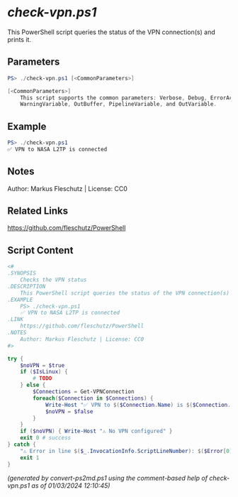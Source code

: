 *check-vpn.ps1*
================

This PowerShell script queries the status of the VPN connection(s) and prints it.

Parameters
----------
```powershell
PS> ./check-vpn.ps1 [<CommonParameters>]

[<CommonParameters>]
    This script supports the common parameters: Verbose, Debug, ErrorAction, ErrorVariable, WarningAction, 
    WarningVariable, OutBuffer, PipelineVariable, and OutVariable.
```

Example
-------
```powershell
PS> ./check-vpn.ps1
✅ VPN to NASA L2TP is connected

```

Notes
-----
Author: Markus Fleschutz | License: CC0

Related Links
-------------
https://github.com/fleschutz/PowerShell

Script Content
--------------
```powershell
<#
.SYNOPSIS
	Checks the VPN status
.DESCRIPTION
	This PowerShell script queries the status of the VPN connection(s) and prints it.
.EXAMPLE
	PS> ./check-vpn.ps1
	✅ VPN to NASA L2TP is connected
.LINK
	https://github.com/fleschutz/PowerShell
.NOTES
	Author: Markus Fleschutz | License: CC0
#>

try {
	$noVPN = $true
	if ($IsLinux) {
		# TODO
	} else {
		$Connections = Get-VPNConnection
		foreach($Connection in $Connections) {
			Write-Host "✅ VPN to $($Connection.Name) is $($Connection.ConnectionStatus.ToLower())"
			$noVPN = $false
		}
	}
	if ($noVPN) { Write-Host "⚠️ No VPN configured" }
	exit 0 # success
} catch {
	"⚠️ Error in line $($_.InvocationInfo.ScriptLineNumber): $($Error[0])"
	exit 1
}
```

*(generated by convert-ps2md.ps1 using the comment-based help of check-vpn.ps1 as of 01/03/2024 12:10:45)*
